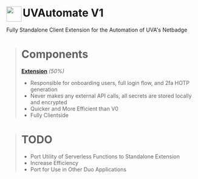 # <img src="/uvautomate-extension/public/icons/uva128.png" width="40" align="left"> UVAutomate V1
Fully Standalone Client Extension for the Automation of UVA's Netbadge

> # Components
>
> **[Extension](https://github.com/Alpha-Iota-Omega/UVAutomate/tree/main/uvautomate-extension)** *(50%)*
> - Responsible for onboarding users, full login flow, and 2fa HOTP generation
> - Never makes any external API calls, all secrets are stored locally and encrypted
> - Quicker and More Efficient than V0
> - Fully Clientside

> # TODO
> - Port Utility of Serverless Functions to Standalone Extension
> - Increase Efficiency
> - Port for Use in Other Duo Applications